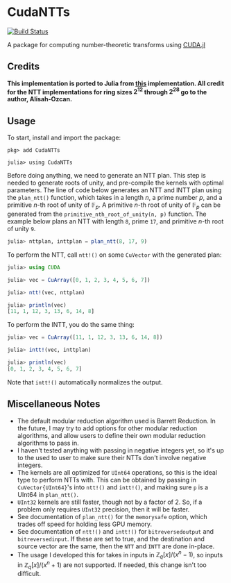 # CudaNTTs

[![Build Status](https://github.com/alexp616/CudaNTTs.jl/actions/workflows/CI.yml/badge.svg?branch=main)](https://github.com/alexp616/CudaNTTs.jl/actions/workflows/CI.yml?query=branch%3Amain)

A package for computing number-theoretic transforms using [CUDA.jl](https://github.com/JuliaGPU/CUDA.jl)

## Credits
**This implementation is ported to Julia from [this](https://github.com/Alisah-Ozcan/GPU-NTT) implementation.
All credit for the NTT implementations for ring sizes $2^{12}$ through $2^{28}$ go to the author, Alisah-Ozcan.**

## Usage
To start, install and import the package:

```
pkg> add CudaNTTs

julia> using CudaNTTs
```

Before doing anything, we need to generate an NTT plan. This step is needed
to generate roots of unity, and pre-compile the kernels with optimal
parameters. The 
line of code below generates an NTT and INTT plan using the
`plan_ntt()` function, which takes in a length $n$, a prime 
number $p$, and a primitive $n$-th root of unity of $\mathbb{F}_p$. 
A primitive $n$-th root of unity of $\mathbb{F}_p$ can be generated 
from the `primitive_nth_root_of_unity(n, p)` function. The example 
below plans an NTT with length `8`, prime `17`, and primitive $n$-th root of unity `9`.
```julia
julia> nttplan, inttplan = plan_ntt(8, 17, 9)
```
To perform the NTT, call `ntt!()` on some `CuVector` with 
the generated plan:
```julia
julia> using CUDA

julia> vec = CuArray([0, 1, 2, 3, 4, 5, 6, 7])

julia> ntt!(vec, nttplan)

julia> println(vec)
[11, 1, 12, 3, 13, 6, 14, 8]
```
To perform the INTT, you do the same thing:
```julia
julia> vec = CuArray([11, 1, 12, 3, 13, 6, 14, 8])

julia> intt!(vec, inttplan)

julia> println(vec)
[0, 1, 2, 3, 4, 5, 6, 7]
```

Note that `intt!()` automatically normalizes the output.

## Miscellaneous Notes
- The default modular reduction algorithm used is Barrett Reduction. In the future,
I may try to add options for other modular reduction algorithms, and allow users
to define their own modular reduction algorithms to pass in.
- I haven't tested anything with passing in negative integers yet, so it's up to the used to user to make sure their NTTs don't involve negative integers.
- The kernels are all optimized for `UInt64` operations, so this is the ideal type to perform NTTs with. This can be obtained by passing in `CuVector{UInt64}`'s into `ntt!()` and `intt!()`, and making sure `p` is a UInt64 in `plan_ntt()`.
- `UInt32` kernels are still faster, though not by a factor of 2. So, if a problem only requires `UInt32` precision, then it will be faster.
- See documentation of `plan_ntt()` for the `memorysafe` option, which trades off speed for holding less GPU memory.
- See documentation of `ntt!()` and `intt!()` for `bitreversedoutput` and `bitreversedinput`. If these are set to true, and the destination and source vector are the same, then the `NTT` and `INTT` are done in-place.
- The usage I developed this for takes in inputs in $\mathbb{Z}_q[x]/(x^n - 1)$, so inputs in $\mathbb{Z}_q[x]/(x^n + 1)$ are not supported. If needed, this change isn't too difficult.
